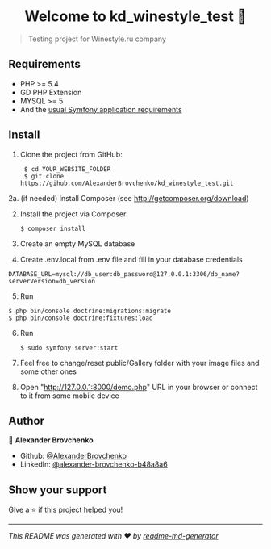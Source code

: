 <h1 align="center">Welcome to kd_winestyle_test 👋</h1>
<p>
</p>

> Testing project for Winestyle.ru company

## Requirements

- PHP >= 5.4
- GD PHP Extension
- MYSQL >= 5
- And the [usual Symfony application requirements](https://symfony.com/doc/current/reference/requirements)

## Install

1. Clone the project from GitHub:

        $ cd YOUR_WEBSITE_FOLDER
        $ git clone https://gihub.com/AlexanderBrovchenko/kd_winestyle_test.git

 2a. (if needed) Install Composer (see http://getcomposer.org/download)

 2. Install the project via Composer

        $ composer install

  3. Create an empty MySQL database

  4. Create .env.local from .env file and fill in your database credentials

    DATABASE_URL=mysql://db_user:db_password@127.0.0.1:3306/db_name?serverVersion=db_version

   5. Run


    $ php bin/console doctrine:migrations:migrate
    $ php bin/console doctrine:fixtures:load

 6. Run

        $ sudo symfony server:start

 7. Feel free to change/reset public/Gallery folder with your image files and some other ones

 8. Open "http://127.0.0.1:8000/demo.php" URL in your browser or connect to it from some mobile device

 ## Author

👤 **Alexander Brovchenko**

* Github: [@AlexanderBrovchenko](https://github.com/AlexanderBrovchenko)
* LinkedIn: [@alexander-brovchenko-b48a8a6](https://linkedin.com/in/alexander-brovchenko-b48a8a6)

## Show your support

Give a ⭐️ if this project helped you!

***
_This README was generated with ❤️ by [readme-md-generator](https://github.com/kefranabg/readme-md-generator)_